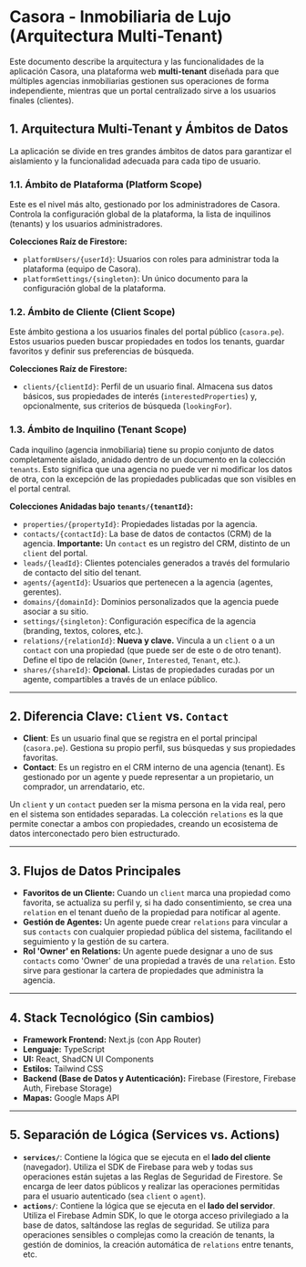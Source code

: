 # Casora - Inmobiliaria de Lujo (Arquitectura Multi-Tenant)

Este documento describe la arquitectura y las funcionalidades de la aplicación Casora, una plataforma web **multi-tenant** diseñada para que múltiples agencias inmobiliarias gestionen sus operaciones de forma independiente, mientras que un portal centralizado sirve a los usuarios finales (clientes).

## 1. Arquitectura Multi-Tenant y Ámbitos de Datos

La aplicación se divide en tres grandes ámbitos de datos para garantizar el aislamiento y la funcionalidad adecuada para cada tipo de usuario.

### 1.1. Ámbito de Plataforma (Platform Scope)

Este es el nivel más alto, gestionado por los administradores de Casora. Controla la configuración global de la plataforma, la lista de inquilinos (tenants) y los usuarios administradores.

**Colecciones Raíz de Firestore:**
- `platformUsers/{userId}`: Usuarios con roles para administrar toda la plataforma (equipo de Casora).
- `platformSettings/{singleton}`: Un único documento para la configuración global de la plataforma.

### 1.2. Ámbito de Cliente (Client Scope)

Este ámbito gestiona a los usuarios finales del portal público (`casora.pe`). Estos usuarios pueden buscar propiedades en todos los tenants, guardar favoritos y definir sus preferencias de búsqueda.

**Colecciones Raíz de Firestore:**
- `clients/{clientId}`: Perfil de un usuario final. Almacena sus datos básicos, sus propiedades de interés (`interestedProperties`) y, opcionalmente, sus criterios de búsqueda (`lookingFor`).

### 1.3. Ámbito de Inquilino (Tenant Scope)

Cada inquilino (agencia inmobiliaria) tiene su propio conjunto de datos completamente aislado, anidado dentro de un documento en la colección `tenants`. Esto significa que una agencia no puede ver ni modificar los datos de otra, con la excepción de las propiedades publicadas que son visibles en el portal central.

**Colecciones Anidadas bajo `tenants/{tenantId}`:**
- `properties/{propertyId}`: Propiedades listadas por la agencia.
- `contacts/{contactId}`: La base de datos de contactos (CRM) de la agencia. **Importante:** Un `contact` es un registro del CRM, distinto de un `client` del portal.
- `leads/{leadId}`: Clientes potenciales generados a través del formulario de contacto del sitio del tenant.
- `agents/{agentId}`: Usuarios que pertenecen a la agencia (agentes, gerentes).
- `domains/{domainId}`: Dominios personalizados que la agencia puede asociar a su sitio.
- `settings/{singleton}`: Configuración específica de la agencia (branding, textos, colores, etc.).
- `relations/{relationId}`: **Nueva y clave.** Vincula a un `client` o a un `contact` con una propiedad (que puede ser de este o de otro tenant). Define el tipo de relación (`Owner`, `Interested`, `Tenant`, etc.).
- `shares/{shareId}`: **Opcional.** Listas de propiedades curadas por un agente, compartibles a través de un enlace público.

---

## 2. Diferencia Clave: `Client` vs. `Contact`

- **Client**: Es un usuario final que se registra en el portal principal (`casora.pe`). Gestiona su propio perfil, sus búsquedas y sus propiedades favoritas.
- **Contact**: Es un registro en el CRM interno de una agencia (tenant). Es gestionado por un agente y puede representar a un propietario, un comprador, un arrendatario, etc.

Un `client` y un `contact` pueden ser la misma persona en la vida real, pero en el sistema son entidades separadas. La colección `relations` es la que permite conectar a ambos con propiedades, creando un ecosistema de datos interconectado pero bien estructurado.

---

## 3. Flujos de Datos Principales

- **Favoritos de un Cliente:** Cuando un `client` marca una propiedad como favorita, se actualiza su perfil y, si ha dado consentimiento, se crea una `relation` en el tenant dueño de la propiedad para notificar al agente.
- **Gestión de Agentes:** Un agente puede crear `relations` para vincular a sus `contacts` con cualquier propiedad pública del sistema, facilitando el seguimiento y la gestión de su cartera.
- **Rol 'Owner' en Relations:** Un agente puede designar a uno de sus `contacts` como 'Owner' de una propiedad a través de una `relation`. Esto sirve para gestionar la cartera de propiedades que administra la agencia.

---

## 4. Stack Tecnológico (Sin cambios)

- **Framework Frontend:** Next.js (con App Router)
- **Lenguaje:** TypeScript
- **UI:** React, ShadCN UI Components
- **Estilos:** Tailwind CSS
- **Backend (Base de Datos y Autenticación):** Firebase (Firestore, Firebase Auth, Firebase Storage)
- **Mapas:** Google Maps API

---
## 5. Separación de Lógica (Services vs. Actions)

- **`services/`**: Contiene la lógica que se ejecuta en el **lado del cliente** (navegador). Utiliza el SDK de Firebase para web y todas sus operaciones están sujetas a las Reglas de Seguridad de Firestore. Se encarga de leer datos públicos y realizar las operaciones permitidas para el usuario autenticado (sea `client` o `agent`).
- **`actions/`**: Contiene la lógica que se ejecuta en el **lado del servidor**. Utiliza el Firebase Admin SDK, lo que le otorga acceso privilegiado a la base de datos, saltándose las reglas de seguridad. Se utiliza para operaciones sensibles o complejas como la creación de tenants, la gestión de dominios, la creación automática de `relations` entre tenants, etc.

